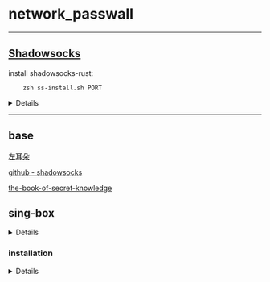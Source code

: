 # network_passwall

---

## [Shadowsocks](https://shadowsocks.org)

install shadowsocks-rust:

        zsh ss-install.sh PORT

<details>

[SS  Crates](https://crates.io/crates/shadowsocks-rust)

[shadowsocks-rust](https://github.com/shadowsocks/shadowsocks-rust)

### Install from [crates.io](https://crates.io/crates/shadowsocks-rust):

Install from crates.io

    cargo install shadowsocks-rust

then you can find sslocal and ssserver in $CARGO_HOME/bin.

Generate a safe and secured password for a specific encryption method ( 2022-blake3-chacha20-poly1305 in the example) with:

    ssservice genkey -m "2022-blake3-chacha20-poly1305"

### 使用 systemd 守护进程

    vim /etc/systemd/system/shadowsocks.service

写入内容如下：
```
[Unit]
Description=Shadowsocks Server
After=network.target

[Service]
ExecStart=/root/.cargo/bin/ssserver -c /root/ss.json

Restart=on-abort

[Install]
WantedBy=multi-user.target
```

 ss.json

```
{
    "server": "0.0.0.0",
    "server_port": 11,
    "password": "xxxx",
    "method": "2022-blake3-chacha20-poly1305"
}

```

</details>

---

## base

[左耳朵](https://github.com/haoel/haoel.github.io)

[github - shadowsocks](https://github.com/shadowsocks)

[the-book-of-secret-knowledge](https://github.com/trimstray/the-book-of-secret-knowledge)


## sing-box 
 <details> 

  [sing-box _ github.com ](https://github.com/SagerNet/sing-box)

  [sing-box 1.8.0+版本迁移指南，Rule Set配置使用](https://idev.dev/proxy/sing-box-rule-set.html)

  [sing-box __ manual ](https://sing-box.sagernet.org)

  [NekoBoxForAndroid](https://github.com/MatsuriDayo/NekoBoxForAndroid)

  [sing-box __ examples __ configuration files](https://github.com/chika0801/sing-box-examples)

  [ Shadowsock __ AEAD 2022 setup ](https://pincong.rocks/article/item_id-1138365)

  [网络代理平台的“瑞士军刀”](https://bulianglin.com/archives/sing-box.html)

  [使用 TUN 的模式](https://zu1k.com/posts/coding/tun-mode/)

</details>

###  installation
<details>

client: build from source.

```
git clone https://github.com/SagerNet/sing-box.git
cd sing-box
make
make install
```


server__debian(shadowsocks):

`bash <(curl -fsSL https://sing-box.app/deb-install.sh)`

vim /etc/sing-box/config.json

    sing-box generate rand --base64  32

```
{
  "log": {
    "level": "error"
  },
  "dns": {
    "servers": [
      {
        "address": "tls://8.8.8.8"
      }
    ]
  },
  "inbounds": [
    {
      "type": "shadowsocks",
      "listen": "::",
      "listen_port": XXXX,
      "sniff": true,
      "network": "tcp",
      "method": "2022-blake3-chacha20-poly1305",
      "password": "XXXX-256-bit-XXXX",
      "multiplex": {
        "enabled": true
      }
    }
  ],
  "outbounds": [
    {
      "type": "direct"
    },
    {
      "type": "dns",
      "tag": "dns-out"
    }
  ],
  "route": {
    "rules": [
      {
        "protocol": "dns",
        "outbound": "dns-out"
      }
    ]
  }
}
```

running:

`systemctl enable sing-box --now | systemctl restart sing-box | systemctl status sing-box`


sing-box.service in /lib/systemd/system

client:

......

</details>


